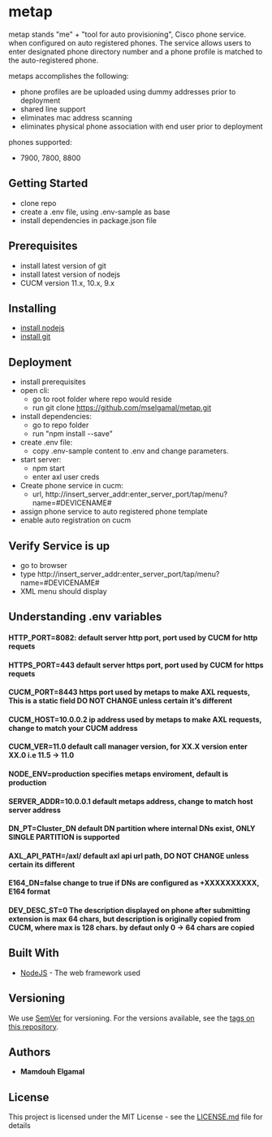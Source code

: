 # metap

metap stands "me" + "tool for auto provisioning", Cisco phone service. when configured on auto registered phones. The service allows users
to enter designated phone directory number and a phone profile is matched to the auto-registered phone.

metaps accomplishes the following:
- phone profiles are be uploaded using dummy addresses prior to deployment
- shared line support
- eliminates mac address scanning
- eliminates physical phone association with end user prior to deployment

phones supported:
- 7900, 7800, 8800

## Getting Started

- clone repo
- create a .env file, using .env-sample as base
- install dependencies in package.json file

## Prerequisites

- install latest version of git
- install latest version of nodejs
- CUCM version 11.x, 10.x, 9.x

## Installing

- [install nodejs](https://nodejs.org/en/download/)
- [install git](https://git-scm.com/book/en/v2/Getting-Started-Installing-Git)

## Deployment

- install prerequisites
- open cli:
	- go to root folder where repo would reside
	- run git clone https://github.com/mselgamal/metap.git
- install dependencies:
	- go to repo folder
	- run "npm install --save"
- create .env file:
	- copy .env-sample content to .env and change parameters. 
- start server:
	- npm start
	- enter axl user creds
- Create phone service in cucm:
	- url, http://insert_server_addr:enter_server_port/tap/menu?name=#DEVICENAME#
- assign phone service to auto registered phone template
- enable auto registration on cucm

## Verify Service is up

- go to browser
- type http://insert_server_addr:enter_server_port/tap/menu?name=#DEVICENAME#
- XML menu should display

## Understanding .env variables

#### HTTP_PORT=8082: 			default server http port, port used by CUCM for http requets
#### HTTPS_PORT=443				default server https port, port used by CUCM for https requets
#### CUCM_PORT=8443				https port used by metaps to make AXL requests, This is a static field DO NOT CHANGE unless certain it's different
#### CUCM_HOST=10.0.0.2			ip address used by metaps to make AXL requests, change to match your CUCM address
#### CUCM_VER=11.0				default call manager version, for XX.X version enter XX.0 i.e 11.5 -> 11.0
#### NODE_ENV=production		specifies metaps enviroment, default is production
#### SERVER_ADDR=10.0.0.1		default metaps address, change to match host server address
#### DN_PT=Cluster_DN			default DN partition where internal DNs exist, ONLY SINGLE PARTITION is supported
#### AXL_API_PATH=/axl/			default axl api url path, DO NOT CHANGE unless certain its different
#### E164_DN=false				change to true if DNs are configured as  \+XXXXXXXXXX, E164 format
#### DEV_DESC_ST=0				The description displayed on phone after submitting extension is max 64 chars, but description is originally 									copied from CUCM, where max is 128 chars. by defaut only 0 -> 64 chars are copied


## Built With

* [NodeJS](http://www.nodejs.com) - The web framework used

## Versioning

We use [SemVer](http://semver.org/) for versioning. For the versions available, see the [tags on this repository](https://github.com/your/project/tags).

## Authors

* **Mamdouh Elgamal**

## License

This project is licensed under the MIT License - see the [LICENSE.md](LICENSE.md) file for details
